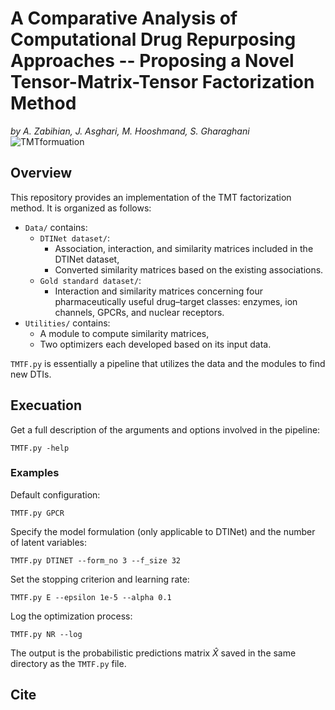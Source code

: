 # A Comparative Analysis of Computational Drug Repurposing Approaches -- Proposing a Novel Tensor-Matrix-Tensor Factorization Method
_by A. Zabihian, J. Asghari, M. Hooshmand, S. Gharaghani_
![TMTformuation](https://github.com/BioinformaticsIASBS/Tensor/assets/44480584/95ac4d24-cbd2-4a58-814b-8138546de82e)

## Overview
This repository provides an implementation of the TMT factorization method. It is organized as follows:
* `Data/` contains:
    * `DTINet dataset/`:
        * Association, interaction, and similarity matrices included in the DTINet dataset,
        * Converted similarity matrices based on the existing associations.
    * `Gold standard dataset/`:
        * Interaction and similarity matrices concerning four pharmaceutically useful drug–target classes: enzymes, ion channels, GPCRs, and nuclear receptors.
* `Utilities/` contains:
    * A module to compute similarity matrices,
    * Two optimizers each developed based on its input data. 

`TMTF.py` is essentially a pipeline that utilizes the data and the modules to find new DTIs.


## Execuation
Get a full description of the arguments and options involved in the pipeline:

```TMTF.py -help```
### Examples
Default configuration:

```TMTF.py GPCR```

Specify the model formulation (only applicable to DTINet) and the number of latent variables:
```
TMTF.py DTINET --form_no 3 --f_size 32
```

Set the stopping criterion and learning rate:
```
TMTF.py E --epsilon 1e-5 --alpha 0.1
```

Log the optimization process:
```
TMTF.py NR --log
```

The output is the probabilistic predictions matrix $\hat{X}$ saved in the same directory as the `TMTF.py` file.


## Cite
``````